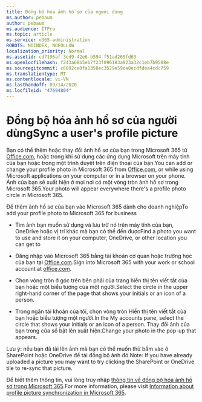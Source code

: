 ```yaml
---
title: Đồng bộ hóa ảnh hồ sơ của người dùng
ms.author: pebaum
author: pebaum
ms.audience: ITPro
ms.topic: article
ms.service: o365-administration
ROBOTS: NOINDEX, NOFOLLOW
localization_priority: Normal
ms.assetid: cd7196af-3ed9-42e6-b594-f51ad265fd63
ms.openlocfilehash: f243a68b5eb7f23f096183a923a32c1eb7b9508e
ms.sourcegitcommit: c6692ce0fa1358ec3529e59ca0ecdfdea4cdc759
ms.translationtype: MT
ms.contentlocale: vi-VN
ms.lasthandoff: 09/14/2020
ms.locfileid: "47694804"
---
```

# <a name="sync-a-users-profile-picture"></a><span data-ttu-id="7f892-102">Đồng bộ hóa ảnh hồ sơ của người dùng</span><span class="sxs-lookup"><span data-stu-id="7f892-102">Sync a user's profile picture</span></span>

<span data-ttu-id="7f892-103">Bạn có thể thêm hoặc thay đổi ảnh hồ sơ của bạn trong Microsoft 365 từ [Office.com](https://www.office.com), hoặc trong khi sử dụng các ứng dụng Microsoft trên máy tính của bạn hoặc trong một trình duyệt trên điện thoại của bạn.</span><span class="sxs-lookup"><span data-stu-id="7f892-103">You can add or change your profile photo in Microsoft 365 from [Office.com](https://www.office.com), or while using Microsoft applications on your computer or in a browser on your phone.</span></span> <span data-ttu-id="7f892-104">Ảnh của bạn sẽ xuất hiện ở mọi nơi có một vòng tròn ảnh hồ sơ trong Microsoft 365.</span><span class="sxs-lookup"><span data-stu-id="7f892-104">Your photo will appear everywhere there's a profile photo circle in Microsoft 365.</span></span>

<span data-ttu-id="7f892-105">Để thêm ảnh hồ sơ của bạn vào Microsoft 365 dành cho doanh nghiệp</span><span class="sxs-lookup"><span data-stu-id="7f892-105">To add your profile photo to Microsoft 365 for business</span></span>

- <span data-ttu-id="7f892-106">Tìm ảnh bạn muốn sử dụng và lưu trữ nó trên máy tính của bạn, OneDrive hoặc vị trí khác mà bạn có thể đến được</span><span class="sxs-lookup"><span data-stu-id="7f892-106">Find a photo you want to use and store it on your computer, OneDrive, or other location you can get to</span></span>

- <span data-ttu-id="7f892-107">Đăng nhập vào Microsoft 365 bằng tài khoản cơ quan hoặc trường học của bạn tại [Office.com](https://www.office.com).</span><span class="sxs-lookup"><span data-stu-id="7f892-107">Sign into Microsoft 365 with your work or school account at [office.com](https://www.office.com).</span></span>

- <span data-ttu-id="7f892-108">Chọn vòng tròn ở góc trên bên phải của trang hiển thị tên viết tắt của bạn hoặc một biểu tượng của một người.</span><span class="sxs-lookup"><span data-stu-id="7f892-108">Select the circle in the upper right-hand corner of the page that shows your initials or an icon of a person.</span></span>

- <span data-ttu-id="7f892-109">Trong ngăn tài khoản của tôi, chọn vòng tròn Hiển thị tên viết tắt của bạn hoặc biểu tượng một người.</span><span class="sxs-lookup"><span data-stu-id="7f892-109">In the My accounts pane, select the circle that shows your initials or an icon of a person.</span></span> <span data-ttu-id="7f892-110">Thay đổi ảnh của bạn trong cửa sổ bật lên xuất hiện.</span><span class="sxs-lookup"><span data-stu-id="7f892-110">Change your photo in the pop-up that appears.</span></span>

<span data-ttu-id="7f892-111">Lưu ý: nếu bạn đã tải lên ảnh mà bạn có thể muốn thử bấm vào ô SharePoint hoặc OneDrive để tái đồng bộ ảnh đó.</span><span class="sxs-lookup"><span data-stu-id="7f892-111">Note: If you have already uploaded a picture you may want to try clicking the SharePoint or OneDrive tile to re-sync that picture.</span></span>

<span data-ttu-id="7f892-112">Để biết thêm thông tin, vui lòng truy nhập [thông tin về đồng bộ hóa ảnh hồ sơ trong Microsoft 365](https://support.office.com/article/information-about-profile-picture-synchronization-in-office-365-20594d76-d054-4af4-a660-401133e3d48a).</span><span class="sxs-lookup"><span data-stu-id="7f892-112">For more information, please visit [Information about profile picture synchronization in Microsoft 365](https://support.office.com/article/information-about-profile-picture-synchronization-in-office-365-20594d76-d054-4af4-a660-401133e3d48a).</span></span>
